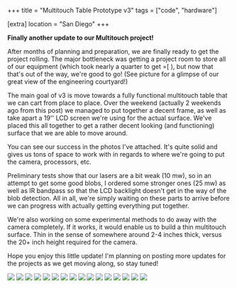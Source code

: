 +++
title = "Multitouch Table Prototype v3"
tags = ["code", "hardware"]

[extra]
location = "San Diego"
+++

**Finally another update to our Multitouch project!**

After months of planning and preparation, we are finally ready to get
the project rolling. The major bottleneck was getting a project room to
store all of our equipment (which took nearly a quarter to get =\[ ),
but now that that's out of the way, we're good to go! (See picture for
a glimpse of our great view of the engineering courtyard!)

<!-- more -->

The main goal of v3 is move towards a fully functional multitouch table
that we can cart from place to place. Over the weekend (actually 2
weekends ago from this post) we managed to put together a decent frame,
as well as take apart a 19'' LCD screen we're using for the actual
surface. We've placed this all together to get a rather decent looking
(and functioning) surface that we are able to move around.

You can see our success in the photos I've attached. It's quite solid
and gives us tons of space to work with in regards to where we're going
to put the camera, processors, etc.

Preliminary tests show that our lasers are a bit weak (10 mw), so in an
attempt to get some good blobs, I ordered some stronger ones (25 mw) as
well as IR bandpass so that the LCD backlight doesn't get in the way of
the blob detection. All in all, we're simply waiting on these parts to
arrive before we can progress with actually getting everything put
together.

We're also working on some experimental methods to do away with the
camera completely. If it works, it would enable us to build a thin
multitouch surface. Thin in the sense of somewhere around 2-4 inches
thick, versus the 20+ inch height required for the camera.

Hope you enjoy this little update! I'm planning on posting more updates
for the projects as we get moving along, so stay tuned!

![](/img/MTPv3/646961-0-frame.jpg.scaled.500.jpg)
![](/img/MTPv3/646961-0-IMG_0830.jpg.scaled.500.jpg)
![](/img/MTPv3/646961-0-IMG_0829.jpg.scaled.500.jpg)
![](/img/MTPv3/646961-0-IMG_0828.jpg.scaled.500.jpg)
![](/img/MTPv3/646961-0-IMG_0827.jpg.scaled.500.jpg)
![](/img/MTPv3/646961-0-IMG_0826.jpg.scaled.500.jpg)
![](/img/MTPv3/646961-0-IMG_0825.jpg.scaled.500.jpg)
![](/img/MTPv3/646961-0-IMG_0824.jpg.scaled.500.jpg)
![](/img/MTPv3/646961-0-IMG_0823.jpg.scaled.500.jpg)
![](/img/MTPv3/646961-0-IMG_0822.jpg.scaled.500.jpg)
![](/img/MTPv3/646961-0-IMG_0820.jpg.scaled.500.jpg)
![](/img/MTPv3/646961-0-IMG_0819.jpg.scaled.500.jpg)
![](/img/MTPv3/646961-0-IMG_0818.jpg.scaled.500.jpg)
![](/img/MTPv3/646961-0-IMAGE_019.jpg.scaled.500.jpg)
![](/img/MTPv3/646961-0-IMAGE_018.jpg.scaled.500.jpg)
![](/img/MTPv3/646961-0-IMG_0831.jpg.scaled.500.jpg)